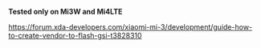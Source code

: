 **Tested only on Mi3W and Mi4LTE**

https://forum.xda-developers.com/xiaomi-mi-3/development/guide-how-to-create-vendor-to-flash-gsi-t3828310